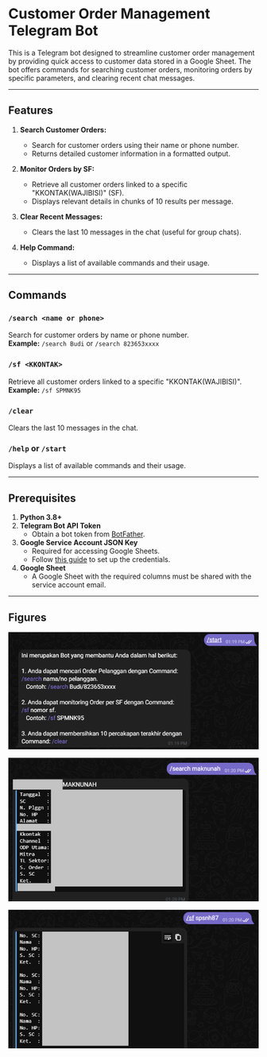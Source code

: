 # Customer Order Management Telegram Bot

This is a Telegram bot designed to streamline customer order management by providing quick access to customer data stored in a Google Sheet. The bot offers commands for searching customer orders, monitoring orders by specific parameters, and clearing recent chat messages.

---

## Features
1. **Search Customer Orders:**
   - Search for customer orders using their name or phone number.
   - Returns detailed customer information in a formatted output.

2. **Monitor Orders by SF:**
   - Retrieve all customer orders linked to a specific "KKONTAK(WAJIBISI)" (SF).
   - Displays relevant details in chunks of 10 results per message.

3. **Clear Recent Messages:**
   - Clears the last 10 messages in the chat (useful for group chats).

4. **Help Command:**
   - Displays a list of available commands and their usage.

---

## Commands
### `/search <name or phone>`
Search for customer orders by name or phone number.  
**Example:** `/search Budi` or `/search 823653xxxx`

### `/sf <KKONTAK>`
Retrieve all customer orders linked to a specific "KKONTAK(WAJIBISI)".  
**Example:** `/sf SPMNK95`

### `/clear`
Clears the last 10 messages in the chat.

### `/help` or `/start`
Displays a list of available commands and their usage.

---

## Prerequisites
1. **Python 3.8+**
2. **Telegram Bot API Token**
   - Obtain a bot token from [BotFather](https://core.telegram.org/bots#botfather).
3. **Google Service Account JSON Key**
   - Required for accessing Google Sheets.
   - Follow [this guide](https://gspread.readthedocs.io/en/latest/oauth2.html#service-account) to set up the credentials.
4. **Google Sheet**
   - A Google Sheet with the required columns must be shared with the service account email.
  
---

## Figures
![](https://github.com/robbytbg/Customer-Order-Management-Telegram-Bot/blob/21f5903825c9f7f992b197501195f9b3a0737f7e/Related%20Images/cap1.PNG)

![](https://github.com/robbytbg/Customer-Order-Management-Telegram-Bot/blob/21f5903825c9f7f992b197501195f9b3a0737f7e/Related%20Images/cap2.PNG)

![](https://github.com/robbytbg/Customer-Order-Management-Telegram-Bot/blob/21f5903825c9f7f992b197501195f9b3a0737f7e/Related%20Images/cap3.PNG)
